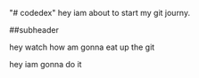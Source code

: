 "# codedex" 
hey iam about to start my git journy.

##subheader 

hey watch how am gonna eat up the git

hey iam gonna do it 